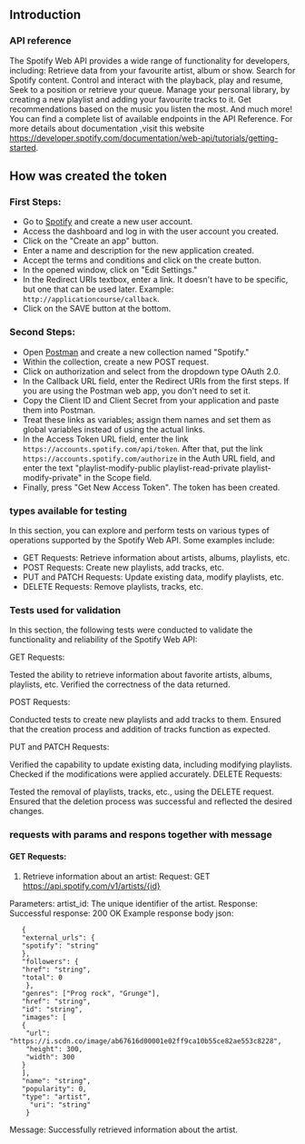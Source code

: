 
## Introduction

### API reference
The Spotify Web API provides a wide range of functionality for developers, including:
 Retrieve data from your favourite artist, album or show.
 Search for Spotify content.
 Control and interact with the playback, play and resume, Seek to a position or retrieve your queue.
 Manage your personal library, by creating a new playlist and adding your favourite tracks to it.
 Get recommendations based on the music you listen the most.
 And much more! You can find a complete list of available endpoints in the API Reference.
 For more details about documentation ,visit this website https://developer.spotify.com/documentation/web-api/tutorials/getting-started.

##  How was created the token
### First Steps:

- Go to [Spotify](https://www.spotify.com/) and create a new user account.
- Access the dashboard and log in with the user account you created.
- Click on the "Create an app" button.
- Enter a name and description for the new application created.
- Accept the terms and conditions and click on the create button.
- In the opened window, click on "Edit Settings."
- In the Redirect URIs textbox, enter a link. It doesn't have to be specific, but one that can be used later. Example: `http://applicationcourse/callback`.
- Click on the SAVE button at the bottom.

### Second Steps:

- Open [Postman](https://www.postman.com/) and create a new collection named "Spotify."
- Within the collection, create a new POST request.
- Click on authorization and select from the dropdown type OAuth 2.0.
- In the Callback URL field, enter the Redirect URIs from the first steps. If you are using the Postman web app, you don't need to set it.
- Copy the Client ID and Client Secret from your application and paste them into Postman.
- Treat these links as variables; assign them names and set them as global variables instead of using the actual links.
- In the Access Token URL field, enter the link `https://accounts.spotify.com/api/token`. After that, put the link `https://accounts.spotify.com/authorize` in the Auth URL field, and enter the text "playlist-modify-public playlist-read-private playlist-modify-private" in the Scope field.
- Finally, press "Get New Access Token". The token has been created.












 

### types available for testing

In this section, you can explore and perform tests on various types of operations supported by the Spotify Web API. Some examples include:

- GET Requests: Retrieve information about artists, albums, playlists, etc.
- POST Requests: Create new playlists, add tracks, etc.
- PUT and PATCH Requests: Update existing data, modify playlists, etc.
- DELETE Requests: Remove playlists, tracks, etc.


### Tests used for validation

In this section, the following tests were conducted to validate the functionality and reliability of the Spotify Web API:

GET Requests:

Tested the ability to retrieve information about favorite artists, albums, playlists, etc. Verified the correctness of the data returned.

POST Requests:

Conducted tests to create new playlists and add tracks to them. Ensured that the creation process and addition of tracks function as expected.

PUT and PATCH Requests:

Verified the capability to update existing data, including modifying playlists. Checked if the modifications were applied accurately.
DELETE Requests:

Tested the removal of playlists, tracks, etc., using the DELETE request. Ensured that the deletion process was successful and reflected the desired changes.


### requests with params and respons together with message 


#### GET Requests:

1. Retrieve information about an artist:
Request:
GET  
https://api.spotify.com/v1/artists/{id}

 Parameters:
 artist_id: The unique identifier of the artist.
Response:
Successful response: 200 OK
Example response body json:


       {
       "external_urls": {
       "spotify": "string"
       },
       "followers": {
       "href": "string",
       "total": 0
        },
       "genres": ["Prog rock", "Grunge"],
       "href": "string",
       "id": "string",
       "images": [
       {
        "url": "https://i.scdn.co/image/ab67616d00001e02ff9ca10b55ce82ae553c8228",
        "height": 300,
        "width": 300
       }
       ],
       "name": "string",
       "popularity": 0,
       "type": "artist",
         "uri": "string"
        }
Message:
Successfully retrieved information about the artist.

